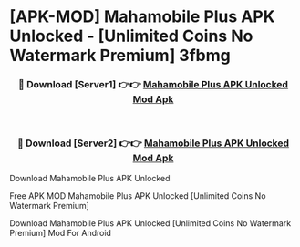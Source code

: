 # [APK-MOD] Mahamobile Plus APK Unlocked - [Unlimited Coins No Watermark Premium] 3fbmg



<div align="center">
<h3>🔴 Download [Server1] 👉👉 <a href="https://momento.my/?title=Mahamobile_Plus_APK_Unlocked">Mahamobile Plus APK Unlocked Mod Apk</a></h3><br>

<h3>🔴 Download [Server2] 👉👉 <a href="https://momento.my/?title=Mahamobile_Plus_APK_Unlocked">Mahamobile Plus APK Unlocked Mod Apk</a></h3>
</div>



Download Mahamobile Plus APK Unlocked 

Free APK MOD Mahamobile Plus APK Unlocked [Unlimited Coins No Watermark Premium]

Download Mahamobile Plus APK Unlocked [Unlimited Coins No Watermark Premium] Mod For Android
